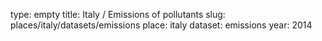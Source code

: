 type: empty
title: Italy / Emissions of pollutants
slug: places/italy/datasets/emissions
place: italy
dataset: emissions
year: 2014
